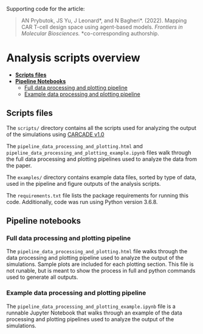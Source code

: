 Supporting code for the article:

> AN Prybutok, JS Yu, J Leonard\*, and N Bagheri\*. (2022). Mapping CAR T-cell design space using agent-based models. *Frontiers in Molecular Biosciences.* \*co-corresponding authorship.

# Analysis scripts overview

- **[Scripts files](#scripts-files)**
- **[Pipeline Notebooks](#pipeline-notebooks)**
  - [Full data processing and plotting pipeline](#full-data-processing-and-plotting-pipeline)
  - [Example data processing and plotting pipeline](#full-data-processing-and-plotting-pipeline)

## Scripts files

The `scripts/` directory contains all the scripts used for analyzing the output of the simulations using [CARCADE v1.0](#https://github.com/bagherilab/CARCADE)

The `pipeline_data_processing_and_plotting.html` and  `pipeline_data_processing_and_plotting_example.ipynb` files walk through the full data processing and plotting pipelines used to analyze the data from the paper.

The `examples/` directory contains example data files, sorted by type of data, used in the pipeline and figure outputs of the analysis scripts.

The `requirements.txt` file lists the package requirements for running this code. Additionally, code was run using Python version 3.6.8.

## Pipeline notebooks

### Full data processing and plotting pipeline

The `pipeline_data_processing_and_plotting.html` file walks through the data processing and plotting pipeline used to analyze the output of the simulations. Sample plots are included for each plotting section. This file is not runable, but is meant to show the process in full and python commands used to generate all outputs.

### Example data processing and plotting pipeline

The `pipeline_data_processing_and_plotting_example.ipynb` file is a runnable Jupyter Notebook that walks through an example of the data processing and plotting pipelines used to analyze the output of the simulations.
